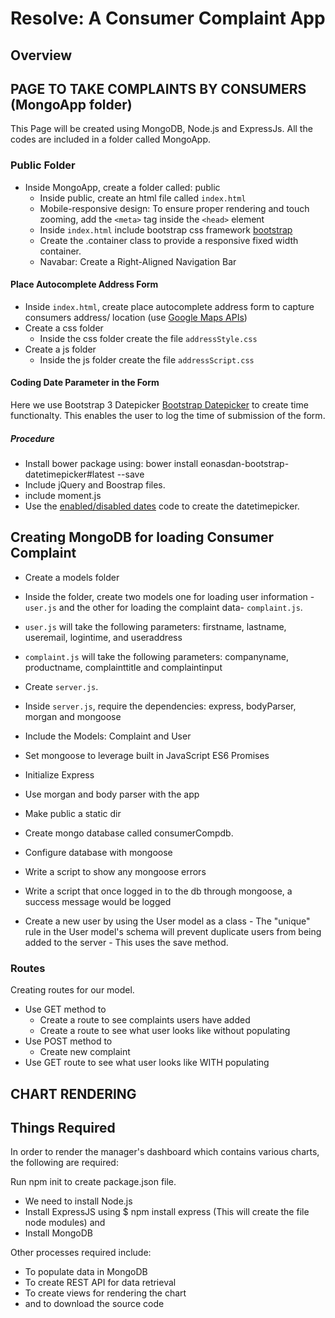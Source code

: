 # Resolve: A Consumer Complaint App

## Overview

## PAGE TO TAKE COMPLAINTS BY CONSUMERS (MongoApp folder)
This Page will be created using MongoDB, Node.js and ExpressJs. All the codes are included in a folder called MongoApp. 

### Public Folder
* Inside MongoApp, create a folder called: public
  * Inside public, create an html file called ```index.html```
  * Mobile-responsive design: To ensure proper rendering and touch zooming, add the ```<meta>``` tag inside the ```<head>``` element
  * Inside ```index.html``` include bootstrap css framework [bootstrap](http://getbootstrap.com/getting-started/)
  * Create the .container class to provide a responsive fixed width container.  
  * Navabar: Create a Right-Aligned Navigation Bar

#### Place Autocomplete Address Form
* Inside ```index.html```, create place autocomplete address form to capture consumers address/ location (use [Google Maps APIs](https://developers.google.com/maps/documentation/javascript/examples/places-autocomplete-addressform#try-it-yourself))
* Create a css folder
  * Inside the css folder create the file ```addressStyle.css```
* Create a js folder
  * Inside the js folder create the file ```addressScript.css```

#### Coding Date Parameter in the Form
Here we use Bootstrap 3 Datepicker [Bootstrap Datepicker](http://eonasdan.github.io/bootstrap-datetimepicker/) to create time functionalty. This enables the user to log the time of submission of the form. 
##### Procedure
* Install bower package using: bower install eonasdan-bootstrap-datetimepicker#latest --save
* Include jQuery and Boostrap files.
* include moment.js
* Use the [enabled/disabled dates](http://eonasdan.github.io/bootstrap-datetimepicker/#enableddisabled-dates) code to create the datetimepicker.

## Creating MongoDB for loading Consumer Complaint 
* Create a models folder
* Inside the folder, create two models one for loading user information - ```user.js``` and the other for loading the complaint data- ```complaint.js```.
* ```user.js``` will take the following parameters: firstname, lastname, useremail, logintime, and useraddress
* ```complaint.js``` will take the following parameters: companyname, productname, complainttitle and complaintinput

* Create ```server.js```.
* Inside ```server.js```, require the dependencies: express, bodyParser, morgan and mongoose
* Include the Models: Complaint and User
* Set mongoose to leverage built in JavaScript ES6 Promises
* Initialize Express
* Use morgan and body parser with the app
* Make public a static dir
* Create mongo database called consumerCompdb.
* Configure database with mongoose
* Write a script to show any mongoose errors
* Write a script that once logged in to the db through mongoose, a success message would be logged
* Create a new user by using the User model as a class - The "unique" rule in the User model's schema will prevent duplicate users from being added to the server - This uses the save method.

### Routes
Creating routes for our model.
* Use GET method to
  * Create a route to see complaints users have added
  * Create a route to see what user looks like without populating
* Use POST method to
  * Create new complaint
* Use GET route to see what user looks like WITH populating

## CHART RENDERING
## Things Required
In order to render the manager's dashboard which contains various charts, the following are required:

Run npm init to create package.json file.

  * We need to install Node.js
  * Install ExpressJS using $ npm install express (This will create the file node modules) and
  * Install MongoDB

Other processes required include:
  * To populate data in MongoDB
  * To create REST API for data retrieval
  * To create views for rendering the chart
  * and to download the source code
